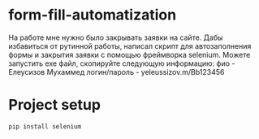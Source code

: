 # form-fill-automatization
На работе мне нужно было закрывать заявки на сайте. Дабы избавиться от рутинной работы, написал скрипт для автозаполнения формы и закрытия заявки с помощью фреймворка selenium. 
Можете запустить exe файл, скопируйте следующую информацию:
фио - Елеусизов  Мухаммед
логин/пароль - yeleussizov.m/Bb123456

# Project setup
`pip install selenium`

